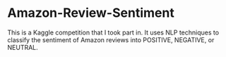 # Amazon-Review-Sentiment
This is a Kaggle competition that I took part in. It uses NLP techniques to classify the sentiment of Amazon reviews into POSITIVE, NEGATIVE, or NEUTRAL.
